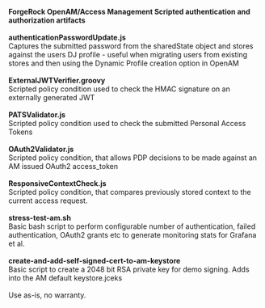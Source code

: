 <b>ForgeRock OpenAM/Access Management Scripted authentication and authorization artifacts</b>
<br/>
<br/>
<b>authenticationPasswordUpdate.js</b>
<br/>
Captures the submitted password from the sharedState object and stores against the users DJ profile - useful when migrating users from
existing stores and then using the Dynamic Profile creation option in OpenAM
<br/>
<br/>
<b>ExternalJWTVerifier.groovy</b>
<br/>
Scripted policy condition used to check the HMAC signature on an externally generated JWT
<br/>
<br/>
<b>PATSValidator.js</b>
<br/>
Scripted policy condition used to check the submitted Personal Access Tokens
<br/>
<br/>
<b>OAuth2Validator.js</b>
<br/>
Scripted policy condition, that allows PDP decisions to be made against an AM issued OAuth2 access_token
<br/>
<br/>
<b>ResponsiveContextCheck.js</b>
<br/>
Scripted policy condition, that compares previously stored context to the current access request.
<br/>
<br/>
<b>stress-test-am.sh</b>
<br/>
Basic bash script to perform configurable number of authentication, failed authentication, OAuth2 grants etc to generate monitoring stats for Grafana et al.
<br/>
<br/>
<b>create-and-add-self-signed-cert-to-am-keystore</b>
<br/>
Basic script to create a 2048 bit RSA private key for demo signing.  Adds into the AM default keystore.jceks
<br/>
<br/>
Use as-is, no warranty.

